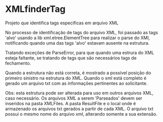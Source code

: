 # XMLfinderTag
Projeto que identifica tags especificas em arquivo XML

No processo de identificação de tags do arquivo XML, foi passado as tags 'alvo'
usando a lib xml.etree.ElementTree para realizar o parse do XMl, 
notificando quando uma das tags 'alvo' estavam ausente na estrutura.

Tratando exceções de ParseError, para que quando uma estrura do XML esteja faltante, 
se tratando de tags que são necessários tags de fechamento.

Quando a estrutura não está correta, é mostrado a possível posição do primeiro sinistro na 
estrutura do XML. 
Quando o xml está completo é gerado um arquivo txt com as informações pertinentes ao solicitante.

Obs: esta estrutura pode ser alterada para uso em outros arquivos XML, caso necessário.
Os arquivos XML a serem 'Parseados' devem ser inseridos na pasta XMLFiles.
A pasta ResultFile e o local onde é armazenado os arquivos txt gerados a partir de cada XML.
O arquivo txt possui o mesmo nome do arquivo xml, alterando somente a sua extensão.
